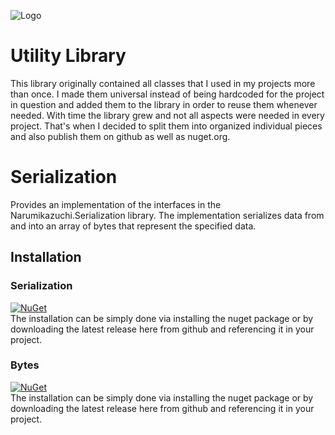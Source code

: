 ![Logo](../master/logo.png)

# Utility Library
This library originally contained all classes that I used in my projects more than once. I made them universal instead of being hardcoded for the project in question and added them to the library in order to reuse them whenever needed. With time the library grew and not all aspects were needed in every project. That's when I decided to split them into organized individual pieces and also publish them on github as well as nuget.org.

# Serialization
Provides an implementation of the interfaces in the Narumikazuchi.Serialization library. The implementation serializes data from and into an array of bytes that represent the specified data.
  
## Installation
### Serialization
[![NuGet](https://img.shields.io/nuget/v/Narumikazuchi.Serialization.svg)](https://www.nuget.org/packages/Narumikazuchi.Serialization)  
The installation can be simply done via installing the nuget package or by downloading the latest release here from github and referencing it in your project.
### Bytes
[![NuGet](https://img.shields.io/nuget/v/Narumikazuchi.Serialization.Bytes.svg)](https://www.nuget.org/packages/Narumikazuchi.Serialization.Bytes)  
The installation can be simply done via installing the nuget package or by downloading the latest release here from github and referencing it in your project.
